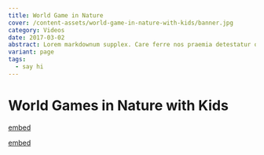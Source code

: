 ```yaml
---
title: World Game in Nature
cover: /content-assets/world-game-in-nature-with-kids/banner.jpg
category: Videos
date: 2017-03-02
abstract: Lorem markdownum supplex. Care ferre nos praemia detestatur oderit vitatumque, tardius pello ostentare; dixit.
variant: page
tags:
  - say hi
---
```


# World Games in Nature with Kids

[embed](https://www.youtube.com/watch?v=lLD7ZuWjD6M)

[embed](https://www.youtube.com/watch?v=sdnAGkiAlVk)


